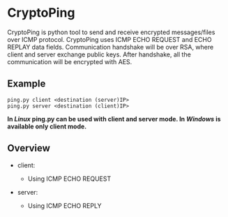 # CryptoPing
CryptoPing is python tool to send and receive encrypted messages/files over ICMP protocol. CryptoPing uses ICMP ECHO REQUEST and ECHO REPLAY data fields. Communication handshake will be over RSA, where client and server exchange public keys. After handshake, all the communication will be encrypted with AES.

## Example
```
ping.py client <destination (server)IP>
ping.py server <destination (client)IP>
```

**In _Linux_ ping.py can be used with client and server mode. In _Windows_ is available only client mode.**

## Overview
- client:
  - Using ICMP ECHO REQUEST

- server:
  - Using ICMP ECHO REPLY

